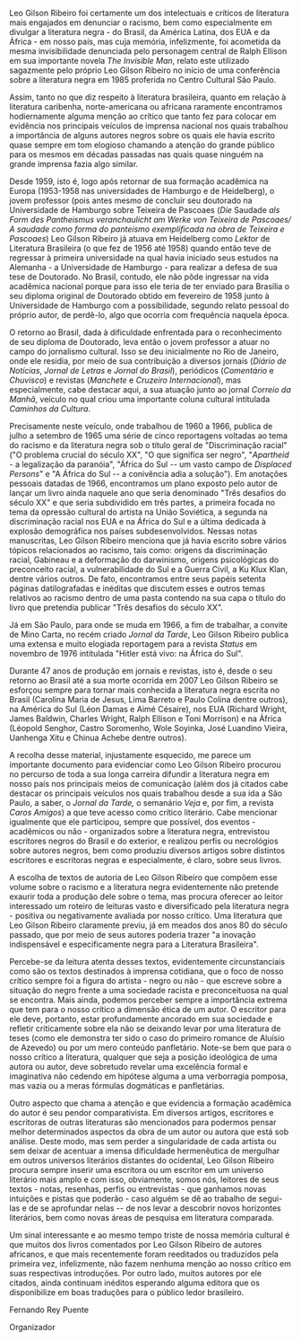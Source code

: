 Leo Gilson Ribeiro foi certamente um dos intelectuais e críticos de literatura mais engajados em denunciar o racismo, bem como especialmente em divulgar a literatura negra - do Brasil, da América Latina, dos EUA e da África - em nosso país, mas cuja memória, infelizmente, foi acometida da mesma invisibilidade denunciada pelo personagem central de Ralph Ellison em sua importante novela *The Invisible Man*, relato este utilizado sagazmente pelo próprio Leo Gilson Ribeiro no início de uma conferência sobre a literatura negra em 1985 proferida no Centro Cultural São Paulo.

Assim, tanto no que diz respeito à literatura brasileira, quanto em relação à literatura caribenha, norte-americana ou africana raramente encontramos hodiernamente alguma menção ao crítico que tanto fez para colocar em evidência nos principais veículos de imprensa nacional nos quais trabalhou a importância de alguns autores negros sobre os quais ele havia escrito quase sempre em tom elogioso chamando a atenção do grande público para os mesmos em décadas passadas nas quais quase ninguém na grande imprensa fazia algo similar.

Desde 1959, isto é, logo após retornar de sua formação acadêmica na Europa (1953-1958 nas universidades de Hamburgo e de Heidelberg), o jovem professor (pois antes mesmo de concluir seu doutorado na Universidade de Hamburgo sobre Teixeira de Pascoaes (*Die* Saudade *als Form des Pantheismus veranchaulicht am Werke von Teixeira de Pascoaes/ A saudade como forma do panteísmo exemplificada na obra de Teixeira e Pascoaes*) Leo Gilson Ribeiro já atuava em Heidelberg como *Lektor* de Literatura Brasileira (o que fez de 1956 até 1958) quando então teve de regressar à primeira universidade na qual havia iniciado seus estudos na Alemanha - a Universidade de Hamburgo - para realizar a defesa de sua tese de Doutorado. No Brasil, contudo, ele não pôde ingressar na vida acadêmica nacional porque para isso ele teria de ter enviado para Brasília o seu diploma original de Doutorado obtido em fevereiro de 1958 junto à Universidade de Hamburgo com a possibilidade, segundo relato pessoal do próprio autor, de perdê-lo, algo que ocorria com frequência naquela época.

O retorno ao Brasil, dada à dificuldade enfrentada para o reconhecimento de seu diploma de Doutorado, leva então o jovem professor a atuar no campo do jornalismo cultural. Isso se deu inicialmente no Rio de Janeiro, onde ele residia, por meio de sua contribuição a diversos jornais (*Diário de Notícias*, *Jornal de Letras* e *Jornal do Brasil*), periódicos (*Comentário* e *Chuvisco*) e revistas (*Manchete* e *Cruzeiro Internacional*), mas especialmente, cabe destacar aqui, a sua atuação junto ao jornal *Correio da Manhã*, veículo no qual criou uma importante coluna cultural intitulada *Caminhos da Cultura*.

Precisamente neste veículo, onde trabalhou de 1960 a 1966, publica de julho a setembro de 1965 uma série de cinco reportagens voltadas ao tema do racismo e da literatura negra sob o título geral de "Discriminação racial" ("O problema crucial do século XX", "O que significa ser negro", "*Apartheid* - a legalização da paranóia", "África do Sul -- um vasto campo de *Displaced Persons*" e "A África do Sul -- a conivência adia a solução"). Em anotações pessoais datadas de 1966, encontramos um plano exposto pelo autor de lançar um livro ainda naquele ano que seria denominado "Três desafios do século XX" e que seria subdividido em três partes, a primeira focada no tema da opressão cultural do artista na União Soviética, a segunda na discriminação racial nos EUA e na África do Sul e a última dedicada à explosão demográfica nos países subdesenvolvidos. Nessas notas manuscritas, Leo Gilson Ribeiro menciona que já havia escrito sobre vários tópicos relacionados ao racismo, tais como: origens da discriminação racial, Gabineau e a deformação do darwinismo, origens psicológicas do preconceito racial, a vulnerabilidade do Sul e a Guerra Civil, a Ku Klux Klan, dentre vários outros. De fato, encontramos entre seus papéis setenta páginas datilografadas e inéditas que discutem esses e outros temas relativos ao racismo dentro de uma pasta contendo na sua capa o título do livro que pretendia publicar "Três desafios do século XX".

Já em São Paulo, para onde se muda em 1966, a fim de trabalhar, a convite de Mino Carta, no recém criado *Jornal da Tarde*, Leo Gilson Ribeiro publica uma extensa e muito elogiada reportagem para a revista *Status* em novembro de 1976 intitulada "Hitler está vivo: na África do Sul".

Durante 47 anos de produção em jornais e revistas, isto é, desde o seu retorno ao Brasil até a sua morte ocorrida em 2007 Leo Gilson Ribeiro se esforçou sempre para tornar mais conhecida a literatura negra escrita no Brasil (Carolina Maria de Jesus, Lima Barreto e Paulo Colina dentre outros), na América do Sul (Léon Damas e Aimé Césaire), nos EUA (Richard Wright, James Baldwin, Charles Wright, Ralph Ellison e Toni Morrison) e na África (Léopold Senghor, Castro Soromenho, Wole Soyinka, José Luandino Vieira, Uanhenga Xitu e Chinua Achebe dentre outros).

A recolha desse material, injustamente esquecido, me parece um importante documento para evidenciar como Leo Gilson Ribeiro procurou no percurso de toda a sua longa carreira difundir a literatura negra em nosso país nos principais meios de comunicação (além dos já citados cabe destacar os principais veículos nos quais trabalhou desde a sua ida a São Paulo, a saber, o *Jornal da Tarde,* o semanário *Veja* e, por fim, a revista *Caros Amigos*) a que teve acesso como crítico literário. Cabe mencionar igualmente que ele participou, sempre que possível, dos eventos - acadêmicos ou não - organizados sobre a literatura negra, entrevistou escritores negros do Brasil e do exterior, e realizou perfis ou necrológios sobre autores negros, bem como produziu diversos artigos sobre distintos escritores e escritoras negras e especialmente, é claro, sobre seus livros.

A escolha de textos de autoria de Leo Gilson Ribeiro que compõem esse volume sobre o racismo e a literatura negra evidentemente não pretende exaurir toda a produção dele sobre o tema, mas procura oferecer ao leitor interessado um roteiro de leituras vasto e diversificado pela literatura negra - positiva ou negativamente avaliada por nosso crítico. Uma literatura que Leo Gilson Ribeiro claramente previu, já em meados dos anos 80 do século passado, que por meio de seus autores poderia trazer "a inovação indispensável e especificamente negra para a Literatura Brasileira".

Percebe-se da leitura atenta desses textos, evidentemente circunstanciais como são os textos destinados à imprensa cotidiana, que o foco de nosso crítico sempre foi a figura do artista - negro ou não - que escreve sobre a situação do negro frente a uma sociedade racista e preconceituosa na qual se encontra. Mais ainda, podemos perceber sempre a importância extrema que tem para o nosso crítico a dimensão ética de um autor. O escritor para ele deve, portanto, estar profundamente ancorado em sua sociedade e refletir criticamente sobre ela não se deixando levar por uma literatura de teses (como ele demonstra ter sido o caso do primeiro romance de Aluísio de Azevedo) ou por um mero conteúdo panfletário. Note-se bem que para o nosso crítico a literatura, qualquer que seja a posição ideológica de uma autora ou autor, deve sobretudo revelar uma excelência formal e imaginativa não cedendo em hipótese alguma a uma verborragia pomposa, mas vazia ou a meras fórmulas dogmáticas e panfletárias.

Outro aspecto que chama a atenção e que evidencia a formação acadêmica do autor é seu pendor comparativista. Em diversos artigos, escritores e escritoras de outras literaturas são mencionados para podermos pensar melhor determinados aspectos da obra de um autor ou autora que está sob análise. Deste modo, mas sem perder a singularidade de cada artista ou sem deixar de acentuar a imensa dificuldade hermenêutica de mergulhar em outros universos literários distantes do ocidental, Leo Gilson Ribeiro procura sempre inserir uma escritora ou um escritor em um universo literário mais amplo e com isso, obviamente, somos nós, leitores de seus textos - notas, resenhas, perfis ou entrevistas - que ganhamos novas intuições e pistas que poderão - caso alguém se dê ao trabalho de segui-las e de se aprofundar nelas -- de nos levar a descobrir novos horizontes literários, bem como novas áreas de pesquisa em literatura comparada.

Um sinal interessante e ao mesmo tempo triste de nossa memória cultural é que muitos dos livros comentados por Leo Gilson Ribeiro de autores africanos, e que mais recentemente foram reeditados ou traduzidos pela primeira vez, infelizmente, não fazem nenhuma menção ao nosso crítico em suas respectivas introduções. Por outro lado, muitos autores por ele citados, ainda continuam inéditos esperando alguma editora que os disponibilize em boas traduções para o público ledor brasileiro.

Fernando Rey Puente

Organizador
